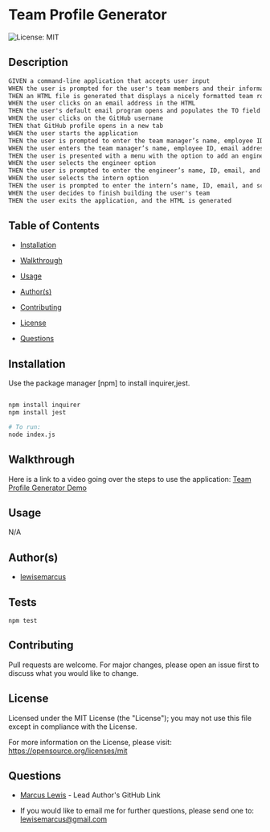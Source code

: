#  Team Profile Generator

  ![License: MIT ](https://img.shields.io/badge/License-MIT-informational)

  ## Description

  ```md
GIVEN a command-line application that accepts user input
WHEN the user is prompted for the user's team members and their information
THEN an HTML file is generated that displays a nicely formatted team roster based on user input
WHEN the user clicks on an email address in the HTML
THEN the user's default email program opens and populates the TO field of the email with the address
WHEN the user clicks on the GitHub username
THEN that GitHub profile opens in a new tab
WHEN the user starts the application
THEN the user is prompted to enter the team manager’s name, employee ID, email address, and office number
WHEN the user enters the team manager’s name, employee ID, email address, and office number
THEN the user is presented with a menu with the option to add an engineer or an intern or to finish building the user's team
WHEN the user selects the engineer option
THEN the user is prompted to enter the engineer’s name, ID, email, and GitHub username, and the user is taken back to the menu
WHEN the user selects the intern option
THEN the user is prompted to enter the intern’s name, ID, email, and school, and the user is taken back to the menu
WHEN the user decides to finish building the user's team
THEN the user exits the application, and the HTML is generated
```

  ## Table of Contents

  - [Installation](#installation)

  - [Walkthrough](#walkthrough)

  - [Usage](#usage)

  - [Author(s)](#author(s))

  - [Contributing](#contributing)

  - [License](#license)

  - [Questions](#questions)

  ## Installation

  Use the package manager [npm] to install inquirer,jest.
```bash

npm install inquirer
npm install jest

# To run:
node index.js

```

  ## Walkthrough

  Here is a link to a video going over the steps to use the application: [Team Profile Generator Demo](https://youtu.be/0ZYOugy2mC0)

  ## Usage
  
N/A

  ## Author(s)

  - [lewisemarcus](https://github.com/lewisemarcus)


  
## Tests
  
``` 
npm test
```

  ## Contributing
 
  Pull requests are welcome. For major changes, please open an issue first to discuss what you would like to change.

  
## License

  Licensed under the MIT License (the "License"); you may not use this file except in compliance with the License.

  For more information on the License, please visit:  https://opensource.org/licenses/mit

  ## Questions
  
- [Marcus Lewis](https://github.com/lewisemarcus) - Lead Author's GitHub Link
  
- If you would like to email me for further questions, please send one to: <lewisemarcus@gmail.com>
